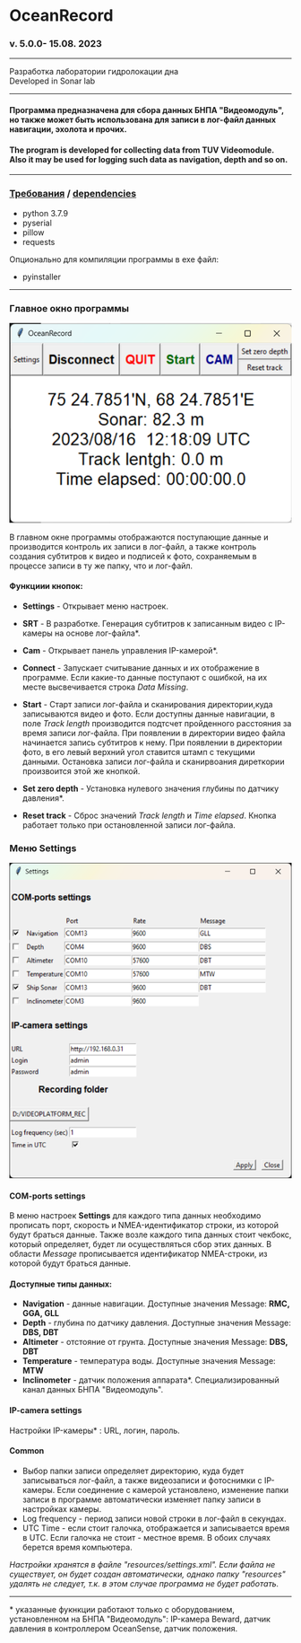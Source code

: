# OceanRecord
### v. 5.0.0- 15.08. 2023
---
Разработка лаборатории гидролокации дна</br>
Developed in Sonar lab</br>

---
#### Программа предназначена для сбора данных БНПА "Видеомодуль", но также может быть использована для записи в лог-файл данных навигации, эхолота и прочих.


#### The program is developed for collecting data from TUV Videomodule. Also it may be used for logging such data as navigation, depth and so on.
---

### <u>Требования</u> / <u>dependencies</u>
+ python 3.7.9
+ pyserial
+ pillow
+ requests

Опционально для компиляции программы в exe файл:
+ pyinstaller
---
### Главное окно программы

![alt text](resources/image/main_window.png)

В главном окне программы отображаются поступающие данные и производится контроль их записи в лог-файл, а также контроль создания субтитров к видео и подписей к фото, сохраняемым в процессе записи в ту же папку, что и лог-файл.

#### Функциии кнопок:

+ <b>Settings</b> - Открывает меню настроек.

+ <b>SRT</b> - В разработке. Генерация субтитров к записанным видео с IP-камеры на основе лог-файла*. 

+ <b>Cam</b> - Открывает панель управления IP-камерой*.

+ <b>Connect</b> - Запускает считывание данных и их отображение в программе. Если какие-то данные поступают с ошибкой, на их месте высвечивается строка <i>Data Missing</i>.

+ <b>Start</b> - Старт записи лог-файла и сканирования директории,куда записываются видео и фото.  Если доступны данные навигации, в поле <i>Track length</i> производится подтсчет пройденного расстояния за время записи лог-файла.
При появлении в директории видео файла начинается запись субтитров к нему. При появлении в директории фото, в его левый верхний угол ставится штамп с текущими данными. Остановка записи лог-файла и сканирвоания диреткории произвоится этой же кнопкой.

+ <b>Set zero depth</b> - Установка нулевого значения глубины по датчику давления*.

+ <b>Reset track</b> - Сброс значений <i>Track length</i> и <i>Time elapsed</i>. Кнопка работает только при остановленной записи лог-файла.

### Меню Settings

![alt text](resources/image/settings_window.png)
 #### COM-ports settings

 В меню настроек <b>Settings</b> для каждого типа данных необходимо прописать порт, скорость и NMEA-идентификатор строки, из которой будут браться данные. Также возле каждого типа данных стоит чекбокс, который определяет, будет ли осуществляться сбор этих данных. В области <i>Message</i> прописывается идентификатор NMEA-строки, из которой будут браться данные.

 #### Доступные типы данных:

+ <b>Navigation</b> - данные навигации. Доступные значения Message: <b>RMC, GGA, GLL</b>
+ <b>Depth</b> - глубина по датчику давления. Доступные значения Message: <b>DBS, DBT</b>
+ <b>Altimeter</b> - отстояние от грунта. Доступные значения Message: <b>DBS, DBT</b>
+ <b>Temperature</b> - температура воды. Доступные значения Message: <b>MTW</b>
+ <b>Inclinometer</b> - датчик положения аппарата*. Специализированный канал данных БНПА "Видеомодуль".

#### IP-camera settings
Настройки IP-камеры* : URL, логин, пароль.

#### Common


* Выбор папки записи определяет директорию, куда будет записываться лог-файл, а также видеозаписи и фотоснимки с IP-камеры. Если соединение с камерой установлено, изменение папки записи в программе автоматически изменяет папку записи в настройках камеры.
* Log frequency - период записи новой строки в лог-файл в секундах.
* UTC Time - если стоит галочка, отображается и записывается время в UTC. Если галочка не стоит - местное время. В обоих случаях берется время компьютера.

<i>Настройки хранятся в файле "resources/settings.xml". Если файла не существует, он будет создан автоматически, однако папку "resources" удалять не следует, т.к. в этом случае программа не будет работать.</i> 

---
\* указанные фукнкции работают только с оборудованием, установленном на БНПА "Видеомодуль": IP-камера Beward, датчик давления в контроллером OceanSense, датчик положения.